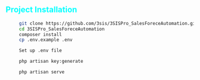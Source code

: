 <h2 style="color:cyan">Project Installation</h2>
   
```bash
     git clone https://github.com/3sis/3SISPro_SalesForeceAutomation.git
     cd 3SISPro_SalesForeceAutomation
     composer install
     cp .env.example .env

     Set up .env file

     php artisan key:generate

     php artisan serve
 ```    
     
   
